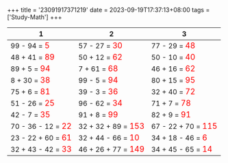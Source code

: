 +++ 
title = '23091917371219' 
date = 2023-09-19T17:37:13+08:00 
tags = ['Study-Math'] 
+++ 

1 | 2 | 3 
-- | -- | -- 
99 - 94 = <font color=red size=4>5</font> | 57 - 27 = <font color=red size=4>30</font> | 77 - 29 = <font color=red size=4>48</font> 
48 + 41 = <font color=red size=4>89</font> | 50 + 12 = <font color=red size=4>62</font> | 50 - 10 = <font color=red size=4>40</font> 
89 + 5 = <font color=red size=4>94</font> | 7 + 61 = <font color=red size=4>68</font> | 46 + 16 = <font color=red size=4>62</font> 
8 + 30 = <font color=red size=4>38</font> | 99 - 5 = <font color=red size=4>94</font> | 80 + 15 = <font color=red size=4>95</font> 
75 + 6 = <font color=red size=4>81</font> | 39 - 3 = <font color=red size=4>36</font> | 32 + 40 = <font color=red size=4>72</font> 
51 - 26 = <font color=red size=4>25</font> | 96 - 62 = <font color=red size=4>34</font> | 71 + 7 = <font color=red size=4>78</font> 
42 - 7 = <font color=red size=4>35</font> | 91 + 8 = <font color=red size=4>99</font> | 82 + 9 = <font color=red size=4>91</font> 
70 - 36 - 12 = <font color=red size=4>22</font> | 32 + 32 + 89 = <font color=red size=4>153</font> | 67 - 22 + 70 = <font color=red size=4>115</font> 
23 - 22 + 60 = <font color=red size=4>61</font> | 32 + 44 - 66 = <font color=red size=4>10</font> | 34 + 18 - 46 = <font color=red size=4>6</font> 
32 + 43 - 42 = <font color=red size=4>33</font> | 46 + 26 + 77 = <font color=red size=4>149</font> | 34 + 45 - 65 = <font color=red size=4>14</font> 


